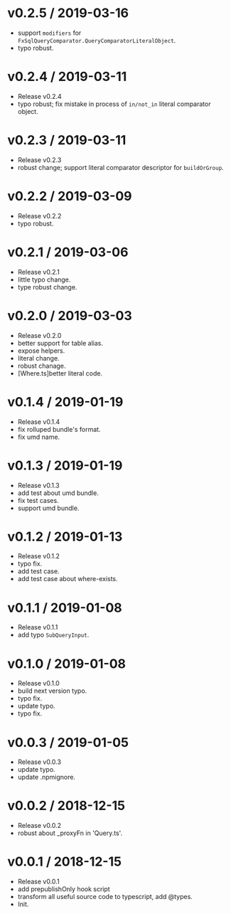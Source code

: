
v0.2.5 / 2019-03-16
==================

  * support `modifiers` for `FxSqlQueryComparator.QueryComparatorLiteralObject`.
  * typo robust.

v0.2.4 / 2019-03-11
===================

  * Release v0.2.4
  * typo robust; fix mistake in process of `in/not_in` literal comparator object.

v0.2.3 / 2019-03-11
===================

  * Release v0.2.3
  * robust change; support literal comparator descriptor for `buildOrGroup`.

v0.2.2 / 2019-03-09
===================

  * Release v0.2.2
  * typo robust.

v0.2.1 / 2019-03-06
===================

  * Release v0.2.1
  * little typo change.
  * type robust change.

v0.2.0 / 2019-03-03
===================

  * Release v0.2.0
  * better support for table alias.
  * expose helpers.
  * literal change.
  * robust chanage.
  * [Where.ts]better literal code.

v0.1.4 / 2019-01-19
===================

  * Release v0.1.4
  * fix rolluped bundle's format.
  * fix umd name.

v0.1.3 / 2019-01-19
===================

  * Release v0.1.3
  * add test about umd bundle.
  * fix test cases.
  * support umd bundle.

v0.1.2 / 2019-01-13
===================

  * Release v0.1.2
  * typo fix.
  * add test case.
  * add test case about where-exists.

v0.1.1 / 2019-01-08
===================

  * Release v0.1.1
  * add typo `SubQueryInput`.

v0.1.0 / 2019-01-08
===================

  * Release v0.1.0
  * build next version typo.
  * typo fix.
  * update typo.
  * typo fix.

v0.0.3 / 2019-01-05
===================

  * Release v0.0.3
  * update typo.
  * update .npmignore.

v0.0.2 / 2018-12-15
===================

  * Release v0.0.2
  * robust about _proxyFn in 'Query.ts'.

v0.0.1 / 2018-12-15
===================

  * Release v0.0.1
  * add prepublishOnly hook script
  * transform all useful source code to typescript, add @types.
  * Init.
